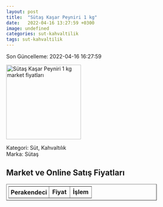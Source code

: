 ```yaml
---
layout: post
title:  "Sütaş Kaşar Peyniri 1 kg"
date:   2022-04-16 13:27:59 +0300
image: undefined
categories: sut-kahvaltilik
tags: sut-kahvaltilik
---
```


Son Güncelleme: 2022-04-16 16:27:59

<img src="undefined" width="200" alt="Sütaş Kaşar Peyniri 1 kg market fiyatları" />

Kategori: Süt, Kahvaltılık
<br />
Marka: Sütaş

<h2>Market ve Online Satış Fiyatları</h2>

<table border="1" style="padding: 5px;width:80%;">
  <tr>
    <td style="padding: 5px;"><strong>Perakendeci</strong></td>
    <td><strong>Fiyat</strong></td>
    <td><strong>İşlem</strong></td>
  </tr>
  
</table>
